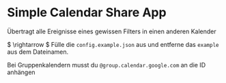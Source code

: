# Simple Calendar Share App

Übertragt alle Ereignisse eines gewissen Filters in einen anderen Kalender

$ \rightarrow $  Fülle die `config.example.json` aus und entferne das `example` aus dem Dateinamen.

Bei Gruppenkalendern musst du `@group.calendar.google.com` an die ID anhängen